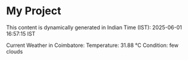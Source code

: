 # My Project

This content is dynamically generated in Indian Time (IST): 2025-06-01 16:57:15 IST


Current Weather in Coimbatore:
Temperature: 31.88 °C
Condition: few clouds
